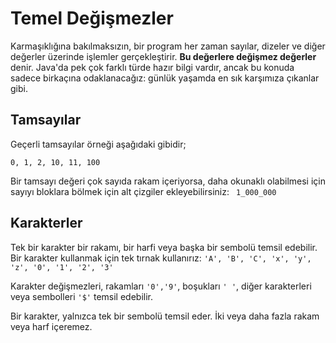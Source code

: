 # Temel Değişmezler

Karmaşıklığına bakılmaksızın, bir program her zaman sayılar, dizeler ve diğer değerler üzerinde işlemler gerçekleştirir. **Bu değerlere değişmez değerler** denir.
Java'da pek çok farklı türde hazır bilgi vardır, ancak bu konuda sadece birkaçına odaklanacağız: günlük yaşamda en sık karşımıza çıkanlar gibi.

## Tamsayılar

Geçerli tamsayılar örneği aşağıdaki gibidir;
```
0, 1, 2, 10, 11, 100
```

Bir tamsayı değeri çok sayıda rakam içeriyorsa, daha okunaklı olabilmesi için sayıyı bloklara bölmek için alt çizgiler ekleyebilirsiniz: ``` 1_000_000```

## Karakterler

Tek bir karakter bir rakamı, bir harfi veya başka bir sembolü temsil edebilir. Bir karakter kullanmak için tek tırnak kullanırız: ``` 'A', 'B', 'C', 'x', 'y', 'z', '0', '1', '2', '3' ```

Karakter değişmezleri, rakamları ``` '0','9' ```, boşukları ``` ' ' ```, diğer karakterleri veya sembolleri ``` '$' ``` temsil edebilir.

Bir karakter, yalnızca tek bir sembolü temsil eder. İki veya daha fazla rakam veya harf içeremez.
